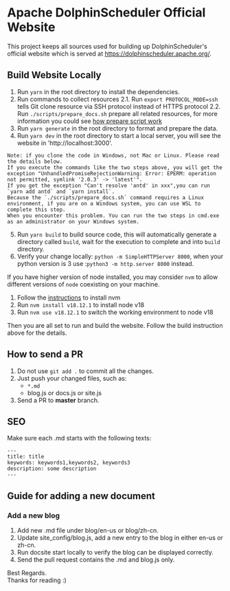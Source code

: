 # Apache DolphinScheduler Official Website

This project keeps all sources used for building up DolphinScheduler's official website which is served at https://dolphinscheduler.apache.org/.

## Build Website Locally

1. Run `yarn` in the root directory to install the dependencies.
2. Run commands to collect resources
   2.1. Run `export PROTOCOL_MODE=ssh` tells Git clone resource via SSH protocol instead of HTTPS protocol
   2.2. Run `./scripts/prepare_docs.sh` prepare all related resources, for more information you could see [how prepare script work](HOW_PREPARE_WORK.md)
3. Run `yarn generate` in the root directory to format and prepare the data.
4. Run `yarn dev` in the root directory to start a local server, you will see the website in 'http://localhost:3000'.

```
Note: if you clone the code in Windows, not Mac or Linux. Please read the details below.
If you execute the commands like the two steps above, you will get the exception "UnhandledPromiseRejectionWarning: Error: EPERM: operation not permitted, symlink '2.0.3' -> 'latest'".
If you get the exception "Can't resolve 'antd' in xxx",you can run `yarn add antd` and `yarn install`.
Because the `./scripts/prepare_docs.sh` command requires a Linux environment, if you are on a Windows system, you can use WSL to complete this step.
When you encounter this problem. You can run the two steps in cmd.exe as an administrator on your Windows system.
```

5. Run `yarn build` to build source code, this will automatically generate a directory called `build`, wait for the execution to complete and into `build` directory.
6. Verify your change locally: `python -m SimpleHTTPServer 8000`, when your python version is 3 use :`python3 -m http.server 8000` instead.

If you have higher version of node installed, you may consider `nvm` to allow different versions of `node` coexisting on your machine.

1. Follow the [instructions](http://nvm.sh) to install nvm
2. Run `nvm install v18.12.1` to install node v18
3. Run `nvm use v18.12.1` to switch the working environment to node v18

Then you are all set to run and build the website. Follow the build instruction above for the details.

## How to send a PR

1. Do not use `git add .` to commit all the changes.
2. Just push your changed files, such as:
   - `*.md`
   - blog.js or docs.js or site.js
3. Send a PR to **master** branch.

## SEO

Make sure each .md starts with the following texts:

```
---
title: title
keywords: keywords1,keywords2, keywords3
description: some description
---
```

## Guide for adding a new document

### Add a new blog

1. Add new .md file under blog/en-us or blog/zh-cn.
2. Update site_config/blog.js, add a new entry to the blog in either en-us or zh-cn.
3. Run docsite start locally to verify the blog can be displayed correctly.
4. Send the pull request contains the .md and blog.js only.

Best Regards.  
 Thanks for reading :)
